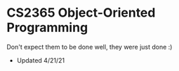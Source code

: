 # CS2365 Object-Oriented Programming

Don't expect them to be done well, they were just done :)
- Updated 4/21/21 
